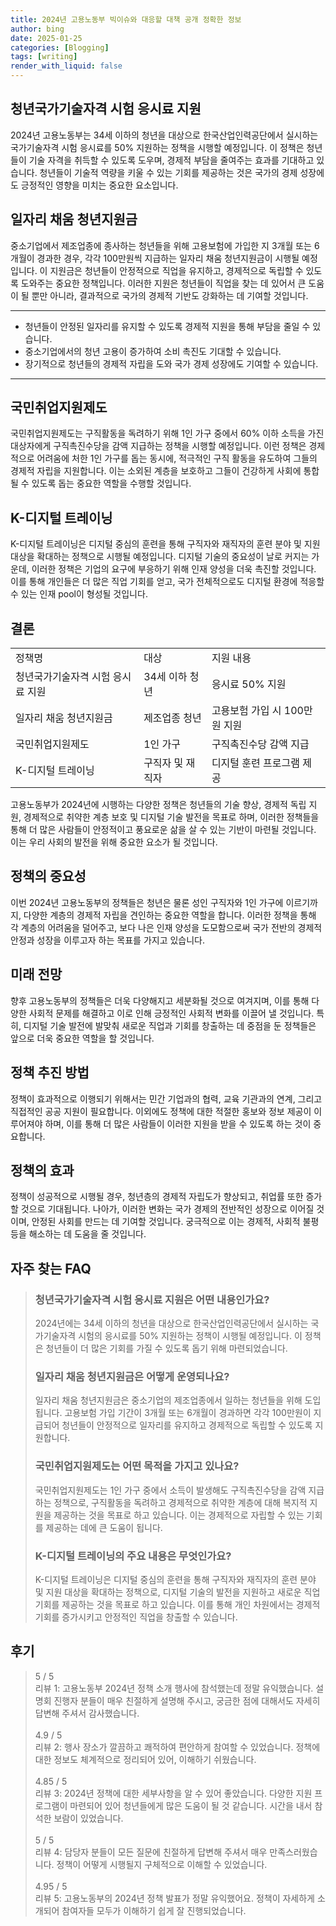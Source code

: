 ```yaml
---
title: 2024년 고용노동부 빅이슈와 대응할 대책 공개 정확한 정보
author: bing
date: 2025-01-25
categories: [Blogging]
tags: [writing]
render_with_liquid: false
---
```



<h2 id='청년국가기술자격 시험 응시료 지원'>청년국가기술자격 시험 응시료 지원</h2>

<p>2024년 고용노동부는 34세 이하의 청년을 대상으로 한국산업인력공단에서 실시하는 국가기술자격 시험 응시료를 50% 지원하는 정책을 시행할 예정입니다. 이 정책은 청년들이 기술 자격을 취득할 수 있도록 도우며, 경제적 부담을 줄여주는 효과를 기대하고 있습니다. 청년들이 기술적 역량을 키울 수 있는 기회를 제공하는 것은 국가의 경제 성장에도 긍정적인 영향을 미치는 중요한 요소입니다.</p>

<h2 id='일자리 채움 청년지원금'>일자리 채움 청년지원금</h2>

<p>중소기업에서 제조업종에 종사하는 청년들을 위해 고용보험에 가입한 지 3개월 또는 6개월이 경과한 경우, 각각 100만원씩 지급하는 일자리 채움 청년지원금이 시행될 예정입니다. 이 지원금은 청년들이 안정적으로 직업을 유지하고, 경제적으로 독립할 수 있도록 도와주는 중요한 정책입니다. 이러한 지원은 청년들이 직업을 찾는 데 있어서 큰 도움이 될 뿐만 아니라, 결과적으로 국가의 경제적 기반도 강화하는 데 기여할 것입니다.</p>

<hr />

<ul>
    <li>청년들이 안정된 일자리를 유지할 수 있도록 경제적 지원을 통해 부담을 줄일 수 있습니다.</li>
    <li>중소기업에서의 청년 고용이 증가하여 소비 촉진도 기대할 수 있습니다.</li>
    <li>장기적으로 청년들의 경제적 자립을 도와 국가 경제 성장에도 기여할 수 있습니다.</li>
</ul>

<hr />

<h2 id='국민취업지원제도'>국민취업지원제도</h2>

<p>국민취업지원제도는 구직활동을 독려하기 위해 1인 가구 중에서 60% 이하 소득을 가진 대상자에게 구직촉진수당을 감액 지급하는 정책을 시행할 예정입니다. 이런 정책은 경제적으로 어려움에 처한 1인 가구를 돕는 동시에, 적극적인 구직 활동을 유도하여 그들의 경제적 자립을 지원합니다. 이는 소외된 계층을 보호하고 그들이 건강하게 사회에 통합될 수 있도록 돕는 중요한 역할을 수행할 것입니다.</p>

<h2 id='K-디지털 트레이닝'>K-디지털 트레이닝</h2>

<p>K-디지털 트레이닝은 디지털 중심의 훈련을 통해 구직자와 재직자의 훈련 분야 및 지원 대상을 확대하는 정책으로 시행될 예정입니다. 디지털 기술의 중요성이 날로 커지는 가운데, 이러한 정책은 기업의 요구에 부응하기 위해 인재 양성을 더욱 촉진할 것입니다. 이를 통해 개인들은 더 많은 직업 기회를 얻고, 국가 전체적으로도 디지털 환경에 적응할 수 있는 인재 pool이 형성될 것입니다.</p>

<h2 id='결론'>결론</h2>

<table>
    <tr>
        <td>정책명</td>
        <td>대상</td>
        <td>지원 내용</td>
    </tr>
    <tr>
        <td>청년국가기술자격 시험 응시료 지원</td>
        <td>34세 이하 청년</td>
        <td>응시료 50% 지원</td>
    </tr>
    <tr>
        <td>일자리 채움 청년지원금</td>
        <td>제조업종 청년</td>
        <td>고용보험 가입 시 100만원 지원</td>
    </tr>
    <tr>
        <td>국민취업지원제도</td>
        <td>1인 가구</td>
        <td>구직촉진수당 감액 지급</td>
    </tr>
    <tr>
        <td>K-디지털 트레이닝</td>
        <td>구직자 및 재직자</td>
        <td>디지털 훈련 프로그램 제공</td>
    </tr>
</table>

<p>고용노동부가 2024년에 시행하는 다양한 정책은 청년들의 기술 향상, 경제적 독립 지원, 경제적으로 취약한 계층 보호 및 디지털 기술 발전을 목표로 하며, 이러한 정책들을 통해 더 많은 사람들이 안정적이고 풍요로운 삶을 살 수 있는 기반이 마련될 것입니다. 이는 우리 사회의 발전을 위해 중요한 요소가 될 것입니다.</p>

<h2 id='정책의 중요성'>정책의 중요성</h2>

<p>이번 2024년 고용노동부의 정책들은 청년은 물론 성인 구직자와 1인 가구에 이르기까지, 다양한 계층의 경제적 자립을 견인하는 중요한 역할을 합니다. 이러한 정책을 통해 각 계층의 어려움을 덜어주고, 보다 나은 인재 양성을 도모함으로써 국가 전반의 경제적 안정과 성장을 이루고자 하는 목표를 가지고 있습니다.</p>

<h2 id='미래 전망'>미래 전망</h2>

<p>향후 고용노동부의 정책들은 더욱 다양해지고 세분화될 것으로 여겨지며, 이를 통해 다양한 사회적 문제를 해결하고 이로 인해 긍정적인 사회적 변화를 이끌어 낼 것입니다. 특히, 디지털 기술 발전에 발맞춰 새로운 직업과 기회를 창출하는 데 중점을 둔 정책들은 앞으로 더욱 중요한 역할을 할 것입니다.</p>

<h2 id='정책 추진 방법'>정책 추진 방법</h2>

<p>정책이 효과적으로 이행되기 위해서는 민간 기업과의 협력, 교육 기관과의 연계, 그리고 직접적인 공공 지원이 필요합니다. 이외에도 정책에 대한 적절한 홍보와 정보 제공이 이루어져야 하며, 이를 통해 더 많은 사람들이 이러한 지원을 받을 수 있도록 하는 것이 중요합니다.</p>

<h2 id='정책의 효과'>정책의 효과</h2>

<p>정책이 성공적으로 시행될 경우, 청년층의 경제적 자립도가 향상되고, 취업률 또한 증가할 것으로 기대됩니다. 나아가, 이러한 변화는 국가 경제의 전반적인 성장으로 이어질 것이며, 안정된 사회를 만드는 데 기여할 것입니다. 궁극적으로 이는 경제적, 사회적 불평등을 해소하는 데 도움을 줄 것입니다.</p>


<h2 id='자주_찾는_FAQ'>자주 찾는 FAQ</h2>
<div itemscope="" itemtype="https://schema.org/FAQPage"> 
<blockquote> 
<div itemscope="" itemprop="mainEntity" itemtype="https://schema.org/Question"> 
<h3 itemprop="name">청년국가기술자격 시험 응시료 지원은 어떤 내용인가요?</h3> 
<div itemscope="" itemprop="acceptedAnswer" itemtype="https://schema.org/Answer"> 
<span itemprop="text"> 
<p>2024년에는 34세 이하의 청년을 대상으로 한국산업인력공단에서 실시하는 국가기술자격 시험의 응시료를 50% 지원하는 정책이 시행될 예정입니다. 이 정책은 청년들이 더 많은 기회를 가질 수 있도록 돕기 위해 마련되었습니다.</p> 
</span> 
</div> 
</div> 
<div itemscope="" itemprop="mainEntity" itemtype="https://schema.org/Question"> 
<h3 itemprop="name">일자리 채움 청년지원금은 어떻게 운영되나요?</h3> 
<div itemscope="" itemprop="acceptedAnswer" itemtype="https://schema.org/Answer"> 
<span itemprop="text"> 
<p>일자리 채움 청년지원금은 중소기업의 제조업종에서 일하는 청년들을 위해 도입됩니다. 고용보험 가입 기간이 3개월 또는 6개월이 경과하면 각각 100만원이 지급되어 청년들이 안정적으로 일자리를 유지하고 경제적으로 독립할 수 있도록 지원합니다.</p> 
</span> 
</div> 
</div> 
<div itemscope="" itemprop="mainEntity" itemtype="https://schema.org/Question"> 
<h3 itemprop="name">국민취업지원제도는 어떤 목적을 가지고 있나요?</h3> 
<div itemscope="" itemprop="acceptedAnswer" itemtype="https://schema.org/Answer"> 
<span itemprop="text"> 
<p>국민취업지원제도는 1인 가구 중에서 소득이 발생해도 구직촉진수당을 감액 지급하는 정책으로, 구직활동을 독려하고 경제적으로 취약한 계층에 대해 복지적 지원을 제공하는 것을 목표로 하고 있습니다. 이는 경제적으로 자립할 수 있는 기회를 제공하는 데에 큰 도움이 됩니다.</p> 
</span> 
</div> 
</div> 
<div itemscope="" itemprop="mainEntity" itemtype="https://schema.org/Question"> 
<h3 itemprop="name">K-디지털 트레이닝의 주요 내용은 무엇인가요?</h3> 
<div itemscope="" itemprop="acceptedAnswer" itemtype="https://schema.org/Answer"> 
<span itemprop="text"> 
<p>K-디지털 트레이닝은 디지털 중심의 훈련을 통해 구직자와 재직자의 훈련 분야 및 지원 대상을 확대하는 정책으로, 디지털 기술의 발전을 지원하고 새로운 직업 기회를 제공하는 것을 목표로 하고 있습니다. 이를 통해 개인 차원에서는 경제적 기회를 증가시키고 안정적인 직업을 창출할 수 있습니다.</p> 
</span> 
</div> 
</div> 
</blockquote> 
</div>
<h2 id='후기'>후기</h2>
<div itemscope itemtype="https://schema.org/Product">
  <blockquote>
  <div itemprop="review" itemscope itemtype="https://schema.org/Review">
      <div itemprop="reviewRating" itemscope itemtype="https://schema.org/Rating"> <span itemprop="ratingValue">5</span> / <span itemprop="bestRating">5</span> </div>
      <span itemprop="reviewBody">리뷰 1: 고용노동부 2024년 정책 소개 행사에 참석했는데 정말 유익했습니다. 설명회 진행자 분들이 매우 친절하게 설명해 주시고, 궁금한 점에 대해서도 자세히 답변해 주셔서 감사했습니다.</span>
  </div>
  <br>
  <div itemprop="review" itemscope itemtype="https://schema.org/Review">
      <div itemprop="reviewRating" itemscope itemtype="https://schema.org/Rating"> <span itemprop="ratingValue">4.9</span> / <span itemprop="bestRating">5</span> </div>
      <span itemprop="reviewBody">리뷰 2: 행사 장소가 깔끔하고 쾌적하여 편안하게 참여할 수 있었습니다. 정책에 대한 정보도 체계적으로 정리되어 있어, 이해하기 쉬웠습니다.</span>
  </div>
  <br>
  <div itemprop="review" itemscope itemtype="https://schema.org/Review">
      <div itemprop="reviewRating" itemscope itemtype="https://schema.org/Rating"> <span itemprop="ratingValue">4.85</span> / <span itemprop="bestRating">5</span> </div>
      <span itemprop="reviewBody">리뷰 3: 2024년 정책에 대한 세부사항을 알 수 있어 좋았습니다. 다양한 지원 프로그램이 마련되어 있어 청년들에게 많은 도움이 될 것 같습니다. 시간을 내서 참석한 보람이 있었습니다.</span>
  </div>
  <br>
  <div itemprop="review" itemscope itemtype="https://schema.org/Review">
      <div itemprop="reviewRating" itemscope itemtype="https://schema.org/Rating"> <span itemprop="ratingValue">5</span> / <span itemprop="bestRating">5</span> </div>
      <span itemprop="reviewBody">리뷰 4: 담당자 분들이 모든 질문에 친절하게 답변해 주셔서 매우 만족스러웠습니다. 정책이 어떻게 시행될지 구체적으로 이해할 수 있었습니다.</span>
  </div>
  <br>
  <div itemprop="review" itemscope itemtype="https://schema.org/Review">
      <div itemprop="reviewRating" itemscope itemtype="https://schema.org/Rating"> <span itemprop="ratingValue">4.95</span> / <span itemprop="bestRating">5</span> </div>
      <span itemprop="reviewBody">리뷰 5: 고용노동부의 2024년 정책 발표가 정말 유익했어요. 정책이 자세하게 소개되어 참여자들 모두가 이해하기 쉽게 잘 진행되었습니다.</span>
  </div>
  </blockquote>
</div>
